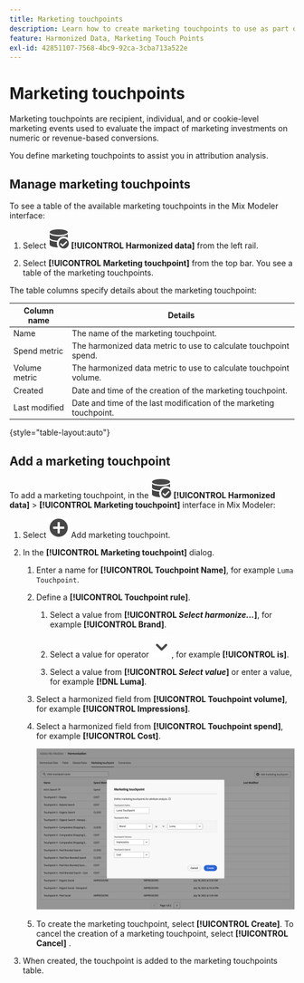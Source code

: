 ```yaml
---
title: Marketing touchpoints
description: Learn how to create marketing touchpoints to use as part of harmonizing your data in Mix Modeler.
feature: Harmonized Data, Marketing Touch Points
exl-id: 42851107-7568-4bc9-92ca-3cba713a522e
---
```

# Marketing touchpoints

Marketing touchpoints are recipient, individual, and or cookie-level marketing events used to evaluate the impact of marketing investments on numeric or revenue-based conversions.

You define marketing touchpoints to assist you in attribution analysis.

## Manage marketing touchpoints

To see a table of the available marketing touchpoints in the Mix Modeler interface:

1. Select ![DataSearch](../assets/icons/DataCheck.svg) **[!UICONTROL Harmonized data]** from the left rail.
   
1. Select **[!UICONTROL Marketing touchpoint]** from the top bar. You see a table of the marketing touchpoints.

The table columns specify details about the marketing touchpoint:

| Column name | Details |
| --- | ---|
| Name | The name of the marketing touchpoint.  |
| Spend metric | The harmonized data metric to use to calculate touchpoint spend.  |
| Volume metric | The harmonized data metric to use to calculate touchpoint volume. |
| Created | Date and time of the creation of the marketing touchpoint. |
| Last modified | Date and time of the last modification of the marketing touchpoint. |

{style="table-layout:auto"}

## Add a marketing touchpoint

To add a marketing touchpoint, in the ![DataSearch](../assets/icons/DataCheck.svg) **[!UICONTROL Harmonized data]** > **[!UICONTROL Marketing touchpoint]** interface in Mix Modeler:

1. Select ![Add](../assets/icons/AddCircle.svg) Add marketing touchpoint.

1. In the **[!UICONTROL Marketing touchpoint]** dialog.

    1. Enter a name for **[!UICONTROL Touchpoint Name]**, for example `Luma Touchpoint`.

    1. Define a **[!UICONTROL Touchpoint rule]**.

       1. Select a value from **[!UICONTROL *Select harmonize...*]**, for example **[!UICONTROL Brand]**.

       1. Select a value for operator ![Chevron](../assets/icons/ChevronDown.svg), for example **[!UICONTROL is]**.

       1. Select a value from **[!UICONTROL *Select value*]** or enter a value, for example **[!DNL Luma]**.

    1. Select a harmonized field from **[!UICONTROL Touchpoint volume]**, for example **[!UICONTROL Impressions]**.

    1. Select a harmonized field from **[!UICONTROL Touchpoint spend]**, for example **[!UICONTROL Cost]**.
   
       ![Marketing touchpoint](../assets/create-touchpoint.png)

    1. To create the marketing touchpoint, select **[!UICONTROL Create]**. To cancel the creation of a marketing touchpoint, select **[!UICONTROL Cancel]** .

1. When created, the touchpoint is added to the marketing touchpoints table.
